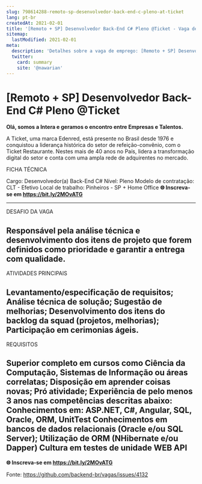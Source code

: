 ```yaml
---
slug: 798614288-remoto-sp-desenvolvedor-back-end-c-pleno-at-ticket
lang: pt-br
createdAt: 2021-02-01
title: '[Remoto + SP] Desenvolvedor Back-End C# Pleno @Ticket - Vaga de Emprego'
sitemap:
  lastModified: 2021-02-01
meta:
  description: 'Detalhes sobre a vaga de emprego: [Remoto + SP] Desenvolvedor Back-End C# Pleno @Ticket'
  twitter:
    card: summary
    site: '@nawarian'
---
```


# [Remoto + SP] Desenvolvedor Back-End C# Pleno @Ticket

**Olá, somos a Intera e geramos o encontro entre Empresas e Talentos.**


A Ticket, uma marca Edenred, está presente no Brasil desde 1976 e conquistou a liderança histórica do setor de refeição-convênio, com o Ticket Restaurante. Nestes mais de 40 anos no País, lidera a transformação digital do setor e conta com uma ampla rede de adquirentes no mercado.

FICHA TÉCNICA

Cargo: Desenvolvedor(a) Back-End C#
Nível: Pleno
Modelo de contratação: CLT - Efetivo
Local de trabalho: Pinheiros - SP + Home Office
**🌐 Inscreva-se em https://bit.ly/2MOvATG**

---------------------------------------------------------------------------------------------------------------------------------
DESAFIO DA VAGA

Responsável pela análise técnica e desenvolvimento dos itens de projeto que forem definidos como prioridade e garantir a entrega com qualidade.
---------------------------------------------------------------------------------------------------------------------------------
ATIVIDADES PRINCIPAIS

Levantamento/especificação de requisitos;
Análise técnica de solução;
Sugestão de melhorias;
Desenvolvimento dos itens do backlog da squad (projetos, melhorias);
Participação em cerimonias ágeis.
---------------------------------------------------------------------------------------------------------------------------------

REQUISITOS

Superior completo em cursos como Ciência da Computação, Sistemas de Informação ou áreas correlatas;
Disposição em aprender coisas novas;
Pró atividade;
Experiência de pelo menos 3 anos nas competências descritas abaixo:
Conhecimentos em: ASP.NET, C#, Angular, SQL, Oracle, ORM, UnitTest
Conhecimentos em bancos de dados relacionais (Oracle e/ou SQL Server);
Utilização de ORM (NHibernate e/ou Dapper)
Cultura em testes de unidade
WEB API
---------------------------------------------------------------------------------------------------------------------------------

**🌐 Inscreva-se em https://bit.ly/2MOvATG**

Fonte: https://github.com/backend-br/vagas/issues/4132